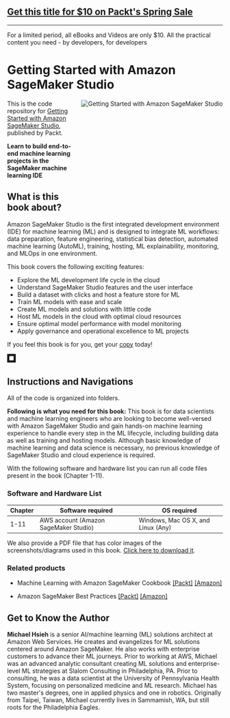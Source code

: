 ## [Get this title for $10 on Packt's Spring Sale](https://www.packt.com/B17447?utm_source=github&utm_medium=packt-github-repo&utm_campaign=spring_10_dollar_2022)
-----
For a limited period, all eBooks and Videos are only $10. All the practical content you need \- by developers, for developers

# 	Getting Started with Amazon SageMaker Studio

<a href="https://www.packtpub.com/product/getting-started-with-amazon-sagemaker-studio/9781801070157?utm_source=github&utm_medium=repository&utm_campaign=9781801070157"><img src="https://static.packt-cdn.com/products/9781801070157/cover/smaller" alt="Getting Started with Amazon SageMaker Studio" height="256px" align="right"></a>

This is the code repository for [Getting Started with Amazon SageMaker Studio](https://www.packtpub.com/product/getting-started-with-amazon-sagemaker-studio/9781801070157?utm_source=github&utm_medium=repository&utm_campaign=9781801070157), published by Packt.

**Learn to build end-to-end machine learning projects in the SageMaker machine learning IDE**

## What is this book about?
Amazon SageMaker Studio is the first integrated development environment (IDE) for machine learning (ML) and is designed to integrate ML workflows: data preparation, feature engineering, statistical bias detection, automated machine learning (AutoML), training, hosting, ML explainability, monitoring, and MLOps in one environment.

This book covers the following exciting features: 
* Explore the ML development life cycle in the cloud
* Understand SageMaker Studio features and the user interface
* Build a dataset with clicks and host a feature store for ML
* Train ML models with ease and scale
* Create ML models and solutions with little code
* Host ML models in the cloud with optimal cloud resources
* Ensure optimal model performance with model monitoring
* Apply governance and operational excellence to ML projects

If you feel this book is for you, get your [copy](https://www.amazon.com/dp/1800205694) today!

<a href="https://www.packtpub.com/?utm_source=github&utm_medium=banner&utm_campaign=GitHubBanner"><img src="https://raw.githubusercontent.com/PacktPublishing/GitHub/master/GitHub.png" alt="https://www.packtpub.com/" border="5" /></a>

## Instructions and Navigations
All of the code is organized into folders. 

**Following is what you need for this book:**
This book is for data scientists and machine learning engineers who are looking to become well-versed with Amazon SageMaker Studio and gain hands-on machine learning experience to handle every step in the ML lifecycle, including building data as well as training and hosting models.
Although basic knowledge of machine learning and data science is necessary, no previous knowledge of SageMaker Studio and cloud experience is required.	

With the following software and hardware list you can run all code files present in the book (Chapter 1-11).

### Software and Hardware List

| Chapter  | Software required                      | OS required                        |
| -------- | ------------------------------------   | -----------------------------------|
| 1-11	   | AWS account (Amazon SageMaker Studio)  | Windows, Mac OS X, and Linux (Any) |

We also provide a PDF file that has color images of the screenshots/diagrams used in this book. [Click here to download it](https://static.packt-cdn.com/downloads/9781801070157_ColorImages.pdf).


### Related products <Other books you may enjoy>
* Machine Learning with Amazon SageMaker Cookbook [[Packt]](https://www.packtpub.com/product/machine-learning-with-amazon-sagemaker-cookbook/9781800567030) [[Amazon]](https://www.amazon.com/dp/1800567030)
  
* Amazon SageMaker Best Practices [[Packt]](https://www.packtpub.com/product/amazon-sagemaker-best-practices/9781801070522) [[Amazon]](https://www.amazon.com/dp/B097GZLX9W)

## Get to Know the Author

**Michael Hsieh**
is a senior AI/machine learning (ML) solutions architect at Amazon Web Services. 
He creates and evangelizes for ML solutions centered around Amazon SageMaker. 
He also works with enterprise customers to advance their ML journeys.
Prior to working at AWS, Michael was an advanced analytic consultant creating ML solutions and enterprise-level ML strategies at Slalom Consulting in Philadelphia, PA. 
Prior to consulting, he was a data scientist at the University of Pennsylvania Health System, focusing on personalized medicine and ML research.
Michael has two master's degrees, one in applied physics and one in robotics.
Originally from Taipei, Taiwan, Michael currently lives in Sammamish, WA, but still roots for the Philadelphia Eagles.



